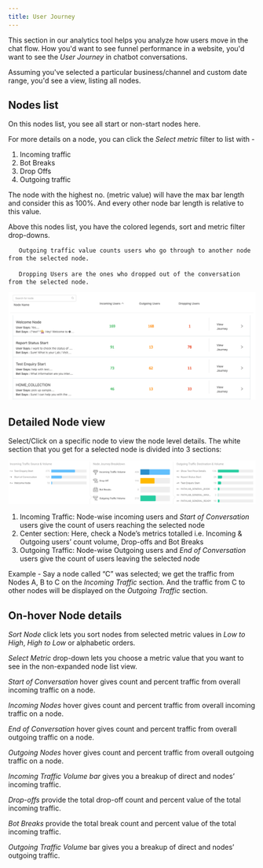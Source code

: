 ```yaml
---
title: User Journey
---
```


This section in our analytics tool helps you analyze how users move in the chat flow. How you'd want to see funnel performance in a website, you'd want to see the *User Journey* in chatbot conversations. 

Assuming you've selected a particular business/channel and custom date range, you'd see a view, listing all nodes. 

## Nodes list

On this nodes list, you see all start or non-start nodes here.

For more details on a node, you can click the *Select metric* filter to list with - 

1. Incoming traffic 
2. Bot Breaks
3. Drop Offs 
4. Outgoing traffic

The node with the highest no. (metric value) will have the max bar length and consider this as 100%. And every other node bar length is relative to this value.

Above this nodes list, you have the colored legends, sort and metric filter drop-downs.

       Outgoing traffic value counts users who go through to another node from the selected node. 
       
       Dropping Users are the ones who dropped out of the conversation from the selected node. 

![Nodes table](/assets/user-journey-node-list.png)

## Detailed Node view

Select/Click on a specific node to view the node level details. The white section that you get for a selected node is divided into 3 sections:

![Nodes view](/assets/user-journey-node-detailed-view.png)

1. Incoming Traffic: Node-wise incoming users and *Start of Conversation* users give the count of users reaching the selected node 
2. Center section: Here, check a Node’s metrics totalled i.e. Incoming & Outgoing users’ count volume, Drop-offs and Bot Breaks
3. Outgoing Traffic: Node-wise Outgoing users and *End of Conversation* users give the count of users leaving the selected node 

Example - Say a node called “C” was selected; we get the traffic from Nodes A, B to C on the *Incoming Traffic* section. And the traffic from C to other nodes will be displayed on the *Outgoing Traffic* section.

## On-hover Node details

*Sort Node* click lets you sort nodes from selected metric values in *Low to High*, *High to Low* or alphabetic orders.

*Select Metric* drop-down lets you choose a metric value that you want to see in the non-expanded node list view.

*Start of Conversation* hover gives count and percent traffic from overall incoming traffic on a node.

*Incoming Nodes* hover gives count and percent traffic from overall incoming traffic on a node.

*End of Conversation* hover gives count and percent traffic from overall outgoing traffic on a node.

*Outgoing Nodes* hover gives count and percent traffic from overall outgoing traffic on a node.

*Incoming Traffic Volume bar* gives you a breakup of direct and nodes’ incoming traffic.

*Drop-offs* provide the total drop-off count and percent value of the total incoming traffic.

*Bot Breaks* provide the total break count and percent value of the total incoming traffic.

*Outgoing Traffic Volume* bar gives you a breakup of direct and nodes’ outgoing traffic.

